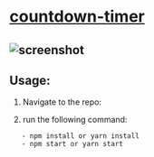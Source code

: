 # [countdown-timer]()

## ![screenshot](https://res.cloudinary.com/djhte2ard/image/upload/v1606953115/countdown-timer_n6nbv9.png)

## Usage: 
1. Navigate to the repo: 

2. run the following command: 
```
   - npm install or yarn install
   - npm start or yarn start
```
